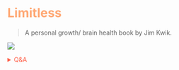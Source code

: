 # <span style='color:#ffa874;'>Limitless</span>

> A personal growth/ brain health book by Jim Kwik. 

![](https://mir-s3-cdn-cf.behance.net/project_modules/1400_opt_1/9f4b9761748817.5a78ca0700d7f.jpg)



<span style='color:#ff5d46;'>

<details markdown='1'><summary>Q&A</summary>

![](https://preview.redd.it/810g0l3sgis01.gif?width=1024&s=1942f1e24a0c53e8be77ce0845d4bc1343924147)


1. **How is the book , Limitless, different  from the Kwik Brain podcast?**
- Its not exactly different , but rather a collection of all his podcasts episodes distilled into One


2. **The book talks about small simple steps , what mental model does that language align with?**
- Kaizen

3. **What do you believe makes this book super powerful?**
- I honestly its the fact that when he says that its based on the latest Neuroscience he actually means it. The book clearly contains remnants of Neurolinguistic Programming & Rational Emotive Behavior Therapy

4. **What exactly is limitless about this book?**
- The author essentially creates a mental model called limitless. The limitless mental model is an alliteration of the words Mindset, Motivation & Methods.

5. **What formulas are prevalent in this book?**
- Motivation = Purpose X Energy X Small Simple Steps
- 

6.

</details>

</span>
